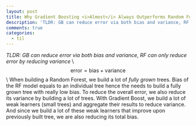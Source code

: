 ```yaml
---
layout: post
title: Why Gradient Boosting <i>Almost</i> Always Outperforms Random Forest
description: 'TLDR: GB can reduce error via both bias and variance, RF can only reduce error by reducing variance'
comments: true
categories:
  - til
---
```

_TLDR: GB can reduce error via both bias and variance, RF can only reduce error by reducing variance_ \\
$$ \text{error} = \text{bias} + \text{variance} $$ \\
When building a Random Forest, we build a lot of _fully grown_ trees. Bias of the RF model equals to an individual tree hence the needs to build a fully grown tree with really low bias.
To reduce the overall error, we also reduce its variance by building a lot of trees.
With Gradient Boost, we build a lot of weak learners (small trees) and aggregate their results to reduce variance. And since we build a lot of these weak learners that improve upon previously built tree, we are also reducing its total bias.
